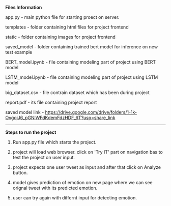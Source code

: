 **Files Information** 


app.py - main python file for starting proect on server.

templates - folder containing html files for project frontend

static - folder containing images for project frontend

saved_model - folder containing trained bert model for inference on new test example

BERT_model.ipynb - file containing modeling part of project using BERT model

LSTM_model.ipynb - file containing modeling part of project using LSTM model

big_dataset.csv - file contrain dataset which has been during project

report.pdf - its file containing project report 

saved model link - https://drive.google.com/drive/folders/1-1k-OvgqiJ6_pGNlWFdKdemFdzHDF_6T?usp=share_link


---------------------------------------------------------------------------------------------------------------------------------

**Steps to run the project**

1) Run app.py file which starts the project.

2) project will load  web browser. click on 'Try IT' part on navigation bas to test the project on user input.

3) project expects one user tweet as input and after that click on Analyze button.

4) model gives prediction of emotion on new page where we can see orignal tweet with its predicted emotion.

5) user can try again with differnt input for detecting emotion.
